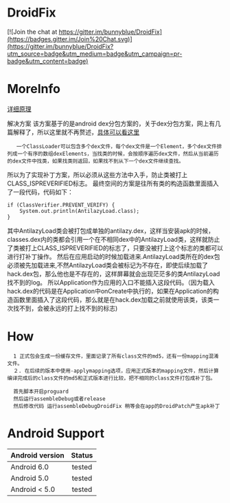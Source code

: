# DroidFix

[![Join the chat at https://gitter.im/bunnyblue/DroidFix](https://badges.gitter.im/Join%20Chat.svg)](https://gitter.im/bunnyblue/DroidFix?utm_source=badge&utm_medium=badge&utm_campaign=pr-badge&utm_content=badge)

# MoreInfo
[详细原理](https://mp.weixin.qq.com/s?__biz=MzI1MTA1MzM2Nw==&mid=400118620&idx=1&sn=b4fdd5055731290eef12ad0d17f39d4a&scene=1&srcid=1106Imu9ZgwybID13e7y2nEi#wechat_redirect)

解决方案
        该方案基于的是android dex分包方案的，关于dex分包方案，网上有几篇解释了，所以这里就不再赘述，[具体可以看这里](https://m.oschina.net/blog/308583)
    
       一个ClassLoader可以包含多个dex文件，每个dex文件是一个Element，多个dex文件排列成一个有序的数组dexElements，当找类的时候，会按顺序遍历dex文件，然后从当前遍历的dex文件中找类，如果找类则返回，如果找不到从下一个dex文件继续查找。    

 所以为了实现补丁方案，所以必须从这些方法中入手，防止类被打上CLASS_ISPREVERIFIED标志。
        最终空间的方案是往所有类的构造函数里面插入了一段代码，代码如下：
        
        
```        
if (ClassVerifier.PREVENT_VERIFY) {
    System.out.println(AntilazyLoad.class);
}
```

  其中AntilazyLoad类会被打包成单独的antilazy.dex，这样当安装apk的时候，classes.dex内的类都会引用一个在不相同dex中的AntilazyLoad类，这样就防止了类被打上CLASS_ISPREVERIFIED的标志了，只要没被打上这个标志的类都可以进行打补丁操作。
        然后在应用启动的时候加载进来.AntilazyLoad类所在的dex包必须被先加载进来,不然AntilazyLoad类会被标记为不存在，即使后续加载了hack.dex包，那么他也是不存在的，这样屏幕就会出现茫茫多的类AntilazyLoad找不到的log。
        所以Application作为应用的入口不能插入这段代码。（因为载入hack.dex的代码是在Application中onCreate中执行的，如果在Application的构造函数里面插入了这段代码，那么就是在hack.dex加载之前就使用该类，该类一次找不到，会被永远的打上找不到的标志)
        
# How
      1 正式包会生成一份缓存文件，里面记录了所有class文件的md5，还有一份mapping混淆文件。
      ２. 在后续的版本中使用-applymapping选项，应用正式版本的mapping文件，然后计算编译完成后的class文件的md5和正式版本进行比较，把不相同的class文件打包成补丁包。
      
      首先脚本开启proguard
      然后运行assembleDebug或者release
      然后修改代码 运行assembleDebugDroidFix 稍等会在app的DroidPatch产生apk补丁
      
# Android Support

| Android version        | Status           | 
| ------------- |:-------------:| 
| Android 6.0      | tested | 
| Android 5.0     | tested      |   
| Android < 5.0 | tested     |   
